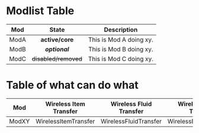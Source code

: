 # Modlist Table

__Mod__ | __State__ | __Description__
:--------: | :---------: | :--------------:
ModA   | __active/core__   | This is Mod A doing xy.
ModB   | ___optional___   | This is Mod B doing xy.
ModC   | ~~disabled/removed~~   | This is Mod C doing xy.

# Table of what can do what 

__Mod__ | __Wireless Item Transfer__ | __Wireless Fluid Transfer__ | __Wireless Energy Transfer__ | __Furnacing__ | __Crushing__ | __Plating__ | __Roding__ | __Gearing__ | __Charging__ | __Quarry__
:--------: | :--------: | :--------: | :--------: | :--------: | :--------: | :--------: | :--------: | :--------: | :--------: | :--------:
ModXY   | WirelessItemTransfer   | WirelessFluidTransfer   | WirelessENergyTransfer   | Furnace   | Crusher   | PlatingMachine   | RodMachine   | GearMachine   | ChargingDevice   | Quarry


